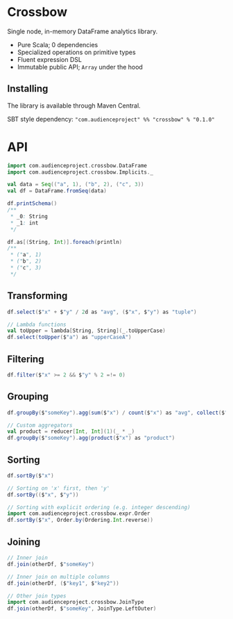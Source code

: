 # Crossbow

Single node, in-memory DataFrame analytics library.

* Pure Scala; 0 dependencies
* Specialized operations on primitive types
* Fluent expression DSL
* Immutable public API; `Array` under the hood

## Installing
The library is available through Maven Central.

SBT style dependency: `"com.audienceproject" %% "crossbow" % "0.1.0"`

# API
```scala
import com.audienceproject.crossbow.DataFrame
import com.audienceproject.crossbow.Implicits._

val data = Seq(("a", 1), ("b", 2), ("c", 3))
val df = DataFrame.fromSeq(data)

df.printSchema()
/**
 * _0: String
 * _1: int
 */

df.as[(String, Int)].foreach(println)
/**
 * ("a", 1)
 * ("b", 2)
 * ("c", 3)
 */
```

## Transforming
```scala
df.select($"x" + $"y" / 2d as "avg", ($"x", $"y") as "tuple")

// Lambda functions
val toUpper = lambda[String, String](_.toUpperCase)
df.select(toUpper($"a") as "upperCaseA")
```

## Filtering
```scala
df.filter($"x" >= 2 && $"y" % 2 =!= 0)
```

## Grouping
```scala
df.groupBy($"someKey").agg(sum($"x") / count($"x") as "avg", collect($"x") as "xs")

// Custom aggregators
val product = reducer[Int, Int](1)(_ * _)
df.groupBy($"someKey").agg(product($"x") as "product")
```

## Sorting
```scala
df.sortBy($"x")

// Sorting on 'x' first, then 'y'
df.sortBy(($"x", $"y"))

// Sorting with explicit ordering (e.g. integer descending)
import com.audienceproject.crossbow.expr.Order
df.sortBy($"x", Order.by(Ordering.Int.reverse))
```

## Joining
```scala
// Inner join
df.join(otherDf, $"someKey")

// Inner join on multiple columns
df.join(otherDf, ($"key1", $"key2"))

// Other join types
import com.audienceproject.crossbow.JoinType
df.join(otherDf, $"someKey", JoinType.LeftOuter)
```